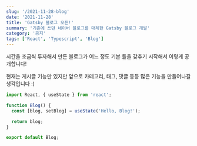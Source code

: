 ```yaml
---
slug: '/2021-11-28-blog'
date: '2021-11-28'
title: 'Gatsby 블로그 오픈!'
summary: '기존에 쓰던 네이버 블로그를 대체한 Gatsby 블로그 개발'
category: '공지'
tags: ['React', 'Typescript', 'Blog']
---
```


시간을 조금씩 투자해서 만든 블로그가 어느 정도 기본 틀을 갖추기 시작해서 이렇게 공개합니다!

현재는 게시글 기능만 있지만 앞으로 카테고리, 태그, 댓글 등등 많은 기능을 만들어나갈 생각입니다 :)

```ts
import React, { useState } from 'react';

function Blog() {
  const [blog, setBlog] = useState('Hello, Blog!');

  return blog;
}

export default Blog;
```
